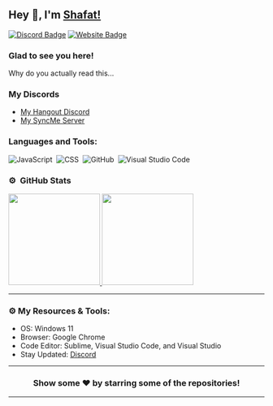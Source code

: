 ## Hey 👋, I'm [Shafat!](https://developnest.com/)


[![Discord Badge](https://img.shields.io/badge/-Discord-0e76a8?style=flat-square&logo=Discord&logoColor=white)](https://discord.gg/uyP3A4hvtG)
[![Website Badge](https://img.shields.io/badge/Website-3b5998?style=flat-square&logo=google-chrome&logoColor=white)](https://developnest.com/)

### Glad to see you here! &nbsp; 

Why do you actually read this...

<img align="right" alt="" src="https://cdn.discordapp.com/attachments/892309916126179360/969934921915322429/Banner-01.png" />


### My Discords

- [My Hangout Discord](https://discord.gg/uyP3A4hvtG)
- [My SyncMe Server](https://discord.gg/KxnXVNX455)

### Languages and Tools:

![JavaScript](https://img.shields.io/badge/-JavaScript-333333?style=flat&logo=javascript)&nbsp;
![CSS](https://img.shields.io/badge/-CSS-333333?style=flat&logo=CSS3&logoColor=1572B6)&nbsp;
![GitHub](https://img.shields.io/badge/-GitHub-333333?style=flat&logo=github)&nbsp;
![Visual Studio Code](https://img.shields.io/badge/-Visual%20Studio%20Code-333333?style=flat&logo=visual-studio-code&logoColor=007ACC)&nbsp;

### ⚙️ &nbsp;GitHub Stats

<p align="left">
<a href="https://github.com/Shafat21">
  <img height="180em" src="https://github-readme-stats-eight-theta.vercel.app/api?username=Shafat21&show_icons=true&theme=react&include_all_commits=true&count_private=true"/>
  <img height="180em" src="https://github-readme-stats-eight-theta.vercel.app/api/top-langs/?username=braxtongpoll&layout=compact&langs_count=8&theme=react"/>
</a>
</p>

---

### ⚙️ My Resources & Tools:

- OS: Windows 11
- Browser: Google Chrome
- Code Editor: Sublime, Visual Studio Code, and Visual Studio
- Stay Updated: [Discord](https://discord.gg/KxnXVNX455)

---

<h3 align=center>Show some ❤️ by starring some of the repositories!</h3>

---

